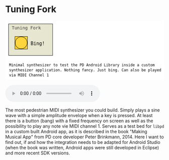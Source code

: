 Tuning Fork
===========

![Screenshot](Screenshots/Tuning%20Fork.png?raw=true)

![Sound Demo](Demos/Tuning%20Fork.mp3?raw=true)

The most pedestrian MIDI synthesizer you could build. Simply plays a sine wave
with a simple amplitude envelope when a key is pressed. At least there is a
button (bang) with a fixed frequency on screen as well as the possibility to
play any note vie MIDI channel 1. Serves as a test bed for `libpd` in a custom
built Android app, as it is described in the book "Making Musical App" from
PD core developer Peter Brinkmann, 2014. Here I want to find out, if and how
the integration needs to be adapted for Android Studio (when the book was written,
Android apps were still developed in Eclipse) and more recent SDK versions.

